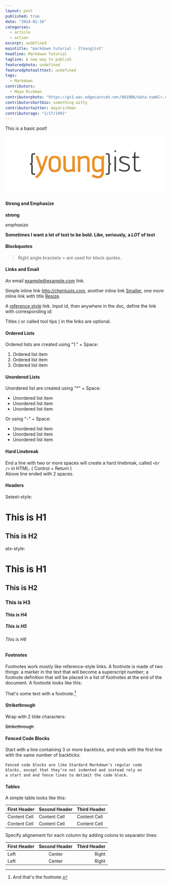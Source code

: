 ```yaml
---
layout: post
published: true
date: "2014-01-16"
categories: 
  - article
  - action
excerpt: undefined
maintitle: "markdown tutorial - {Young}ist"
headline: Markdown Tutorial
tagline: A new way to publish
featuredphoto: undefined
featuredphotoalttext: undefined
tags: 
  - Markdown
contributors: 
  - Maya Richman
contributorphoto: "https://gs1.wac.edgecastcdn.net/8019B6/data.tumblr.com/30a5a903022d519cfbfad525904da6dd/tumblr_inline_mocar7RARS1rkj9dw.jpg"
contributorshortbio: something witty
contributortwitter: mayarichman
contributorage: "1/17/1991"
---
```


This is a basic post!

<img src='../images/tumblrlogo.png' class='col12' />

#### Strong and Emphasize 

**strong** 

*emphasize* 

**Sometimes I want a lot of text to be bold.
Like, seriously, a _LOT_ of text**

#### Blockquotes

> Right angle brackets &gt; are used for block quotes.

#### Links and Email

An email <example@example.com> link.

Simple inline link <http://chenluois.com>, another inline link [Smaller](http://smallerapp.com), one more inline link with title [Resize](http://resizesafari.com "a Safari extension").

A [reference style][id] link. Input id, then anywhere in the doc, define the link with corresponding id:

[id]: http://mouapp.com "Markdown editor on Mac OS X"

Titles ( or called tool tips ) in the links are optional.

####  Ordered Lists

Ordered lists are created using "1." + Space:

1. Ordered list item
2. Ordered list item
3. Ordered list item

#### Unordered Lists

Unordered list are created using "*" + Space:

* Unordered list item
* Unordered list item
* Unordered list item 

Or using "-" + Space:

- Unordered list item
- Unordered list item
- Unordered list item


#### Hard Linebreak

End a line with two or more spaces will create a hard linebreak, called `<br />` in HTML. ( Control + Return )  
Above line ended with 2 spaces.

#### Headers

Setext-style:

This is H1
==========

This is H2
----------

atx-style:

# This is H1
## This is H2
### This is H3
#### This is H4
##### This is H5
###### This is H6

#### Footnotes

Footnotes work mostly like reference-style links. A footnote is made of two things: a marker in the text that will become a superscript number; a footnote definition that will be placed in a list of footnotes at the end of the document. A footnote looks like this:

That's some text with a footnote.[^1]

[^1]: And that's the footnote.


#### Strikethrough

Wrap with 2 tilde characters:

~~Strikethrough~~


#### Fenced Code Blocks

Start with a line containing 3 or more backticks, and ends with the first line with the same number of backticks:

```
Fenced code blocks are like Stardard Markdown’s regular code
blocks, except that they’re not indented and instead rely on
a start and end fence lines to delimit the code block.
```

#### Tables

A simple table looks like this:

First Header | Second Header | Third Header
------------ | ------------- | ------------
Content Cell | Content Cell  | Content Cell
Content Cell | Content Cell  | Content Cell

Specify alignement for each column by adding colons to separator lines:

First Header | Second Header | Third Header
:----------- | :-----------: | -----------:
Left         | Center        | Right
Left         | Center        | Right